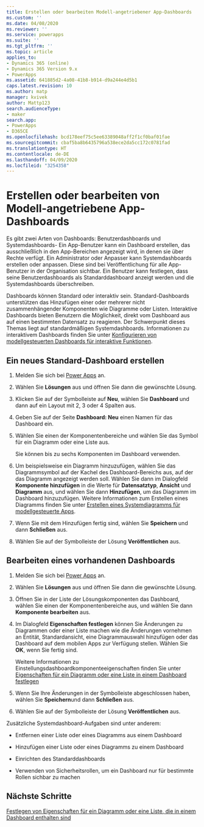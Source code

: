 ```yaml
---
title: Erstellen oder bearbeiten Modell-angetriebener App-Dashboards  | MicrosoftDocs
ms.custom: ''
ms.date: 04/08/2020
ms.reviewer: ''
ms.service: powerapps
ms.suite: ''
ms.tgt_pltfrm: ''
ms.topic: article
applies_to:
- Dynamics 365 (online)
- Dynamics 365 Version 9.x
- PowerApps
ms.assetid: 641885d2-4a08-41b8-b914-d9a244e4d5b1
caps.latest.revision: 10
ms.author: matp
manager: kvivek
author: Mattp123
search.audienceType:
- maker
search.app:
- PowerApps
- D365CE
ms.openlocfilehash: bcd178eef75c5ee63389048aff2f1cf0baf01fae
ms.sourcegitcommit: cbaf5ba8b6435796a538ece2da5cc172c0781fad
ms.translationtype: HT
ms.contentlocale: de-DE
ms.lasthandoff: 04/09/2020
ms.locfileid: "3254358"
---
```

# <a name="create-or-edit-model-driven-app-dashboards"></a>Erstellen oder bearbeiten von Modell-angetriebene App-Dashboards

Es gibt zwei Arten von Dashboards: Benutzerdashboards und Systemdashboards- Ein App-Benutzer kann ein Dashboard erstellen, das ausschließlich in den App-Bereichen angezeigt wird, in denen sie über Rechte verfügt. Ein Administrator oder Anpasser kann Systemdashboards erstellen oder anpassen. Diese sind bei Veröffentlichung für alle App-Benutzer in der Organisation sichtbar. Ein Benutzer kann festlegen, dass seine Benutzerdashboards als Standarddashboard anzeigt werden und die Systemdashboards überschreiben.   

Dashboards können Standard oder interaktiv sein. Standard-Dashboards unterstützen das Hinzufügen einer oder mehrerer nicht zusammenhängender Komponenten wie Diagramme oder Listen. Interaktive Dashboards bieten Benutzern die Möglichkeit, direkt vom Dashboard aus auf einen bestimmten Datensatz zu reagieren. Der Schwerpunkt dieses Themas liegt auf standardmäßigen Systemdashboards. Informationen zu interaktivem Dashboards finden Sie unter [Konfigurieren von modellgesteuerten Dashboards für interaktive Funktionen](configure-interactive-experience-dashboards.md).
  
<a name="BKMK_createdashboard"></a>   
## <a name="create-a-new-standard-dashboard"></a>Ein neues Standard-Dashboard erstellen  
  
1.  Melden Sie sich bei [Power Apps](https://make.powerapps.com/?utm_source=padocs&utm_medium=linkinadoc&utm_campaign=referralsfromdoc) an.
  
2. Wählen Sie **Lösungen** aus und öffnen Sie dann die gewünschte Lösung.

3. Klicken Sie auf der Symbolleiste auf **Neu**, wählen Sie **Dashboard** und dann auf ein Layout mit 2, 3 oder 4 Spalten aus.  
  
4.  Geben Sie auf der Seite **Dashboard: Neu** einen Namen für das Dashboard ein.  
  
5.  Wählen Sie einen der Komponentenbereiche und wählen Sie das Symbol für ein Diagramm oder eine Liste aus.  
  
     Sie können bis zu sechs Komponenten im Dashboard verwenden.  
  
6.  Um beispielsweise ein Diagramm hinzuzufügen, wählen Sie das Diagrammsymbol auf der Kachel des Dashboard-Bereichs aus, auf der das Diagramm angezeigt werden soll. Wählen Sie dann im Dialogfeld **Komponente hinzufügen** in die Werte für **Datensatztyp**, **Ansicht** und **Diagramm** aus, und wählen Sie dann **Hinzufügen**, um das Diagramm im Dashboard hinzuzufügen. Weitere Informationen zum Erstellen eines Diagramms finden Sie unter [Erstellen eines Systemdiagramms für modellgesteuerte Apps](create-edit-system-chart.md).
  
7.  Wenn Sie mit dem Hinzufügen fertig sind, wählen Sie **Speichern** und dann **Schließen** aus.  

8. Wählen Sie auf der Symbolleiste der Lösung **Veröffentlichen** aus. 
  
<a name="BKMK_editdashboard"></a>   
## <a name="edit-an-existing-dashboard"></a>Bearbeiten eines vorhandenen Dashboards  
  
1. Melden Sie sich bei [Power Apps](https://make.powerapps.com/?utm_source=padocs&utm_medium=linkinadoc&utm_campaign=referralsfromdoc) an.

2. Wählen Sie **Lösungen** aus und öffnen Sie dann die gewünschte Lösung.  

3. Öffnen Sie in der Liste der Lösungskomponenten das Dashboard, wählen Sie einen der Komponentenbereiche aus, und wählen Sie dann **Komponente bearbeiten** aus.  
  
4.  Im Dialogfeld **Eigenschaften festlegen** können Sie Änderungen zu Diagrammen oder einer Liste machen wie die Änderungen vornehmen an Entität, Standardansicht, eine Diagrammauswahl hinzufügen oder das Dashboard auf dem mobilen Apps zur Verfügung stellen. Wählen Sie **OK**, wenn Sie fertig sind.  
  
     Weitere Informationen zu Einstellungsdashboardkomponenteeigenschaften finden Sie unter [Eigenschaften für ein Diagramm oder eine Liste in einem Dashboard festlegen](set-properties-chart-list-included-dashboard.md)  
  
5.  Wenn Sie Ihre Änderungen in der Symbolleiste abgeschlossen haben, wählen Sie **Speichern**und dann **Schließen** aus. 

6. Wählen Sie auf der Symbolleiste der Lösung **Veröffentlichen** aus.  
  
Zusätzliche Systemdashboard-Aufgaben sind unter anderem:  
  
-   Entfernen einer Liste oder eines Diagramms aus einem Dashboard  

-   Hinzufügen einer Liste oder eines Diagramms zu einem Dashboard  

-   Einrichten des Standarddashboards  

-   Verwenden von Sicherheitsrollen, um ein Dashboard nur für bestimmte Rollen sichbar zu machen    

## <a name="next-steps"></a>Nächste Schritte  
[Festlegen von Eigenschaften für ein Diagramm oder eine Liste, die in einem Dashboard enthalten sind](set-properties-chart-list-included-dashboard.md)
